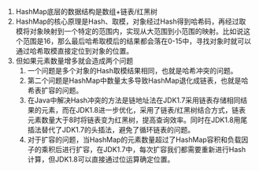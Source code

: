 1. HashMap底层的数据结构是数组+链表/红黑树
2. HashMap的核心原理是Hash、取模，对象经过Hash得到哈希码，再经过取模将对象映射到一个特定的范围内，实现从大范围到小范围的映射。比如说这个范围是16，那么最后哈希取模后的结果都会落在0-15中，寻找对象时就可以通过哈希取模直接定位到对象的位置。
3. 但如果元素数量增多就会造成两个问题
	1. 一个问题是多个对象的Hash取模结果相同，也就是哈希冲突的问题。
	2. 第二个问题是HashMap中数量太多导致HashMap退化成链表，也就是哈希表扩容的问题。
	3. 在Java中解决Hash冲突的方法是链地址法在JDK1.7采用链表存储相同结果的元素，而在JDK1.8进一步优化，采用了链表/红黑树结合方式，链表元素数量大于8时将链表变为红黑树，提高查询效率。同时在JDK1.8用尾插法替代了JDK1.7的头插法，避免了循环链表的问题。
	4. 对于扩容的问题，当HashMap的元素数量超过了HashMap容积和负载因子的乘积后进行扩容，在JDK1.7中，每次扩容我们都需要重新进行Hash计算，但JDK1.8可以直接通过位运算确定位置。